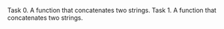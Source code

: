 Task 0. A function that concatenates two strings.
Task 1. A function that concatenates two strings.
